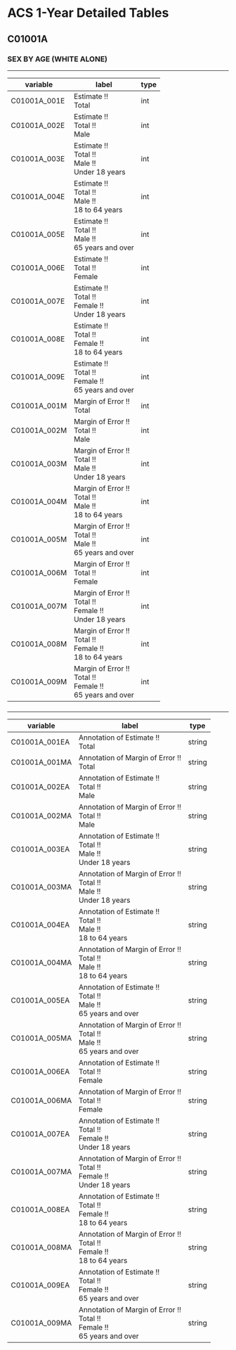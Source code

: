 # ACS 1-Year Detailed Tables

## C01001A

### SEX BY AGE (WHITE ALONE)

___

| variable | label | type |
| ----- | ----- | ----- |
| C01001A_001E | Estimate !!<br>Total | int |
| C01001A_002E | Estimate !!<br>Total !!<br>Male | int |
| C01001A_003E | Estimate !!<br>Total !!<br>Male !!<br>Under 18 years | int |
| C01001A_004E | Estimate !!<br>Total !!<br>Male !!<br>18 to 64 years | int |
| C01001A_005E | Estimate !!<br>Total !!<br>Male !!<br>65 years and over | int |
| C01001A_006E | Estimate !!<br>Total !!<br>Female | int |
| C01001A_007E | Estimate !!<br>Total !!<br>Female !!<br>Under 18 years | int |
| C01001A_008E | Estimate !!<br>Total !!<br>Female !!<br>18 to 64 years | int |
| C01001A_009E | Estimate !!<br>Total !!<br>Female !!<br>65 years and over | int |
| C01001A_001M | Margin of Error !!<br>Total | int |
| C01001A_002M | Margin of Error !!<br>Total !!<br>Male | int |
| C01001A_003M | Margin of Error !!<br>Total !!<br>Male !!<br>Under 18 years | int |
| C01001A_004M | Margin of Error !!<br>Total !!<br>Male !!<br>18 to 64 years | int |
| C01001A_005M | Margin of Error !!<br>Total !!<br>Male !!<br>65 years and over | int |
| C01001A_006M | Margin of Error !!<br>Total !!<br>Female | int |
| C01001A_007M | Margin of Error !!<br>Total !!<br>Female !!<br>Under 18 years | int |
| C01001A_008M | Margin of Error !!<br>Total !!<br>Female !!<br>18 to 64 years | int |
| C01001A_009M | Margin of Error !!<br>Total !!<br>Female !!<br>65 years and over | int |
### 

___

| variable | label | type |
| ----- | ----- | ----- |
| C01001A_001EA | Annotation of Estimate !!<br>Total | string |
| C01001A_001MA | Annotation of Margin of Error !!<br>Total | string |
| C01001A_002EA | Annotation of Estimate !!<br>Total !!<br>Male | string |
| C01001A_002MA | Annotation of Margin of Error !!<br>Total !!<br>Male | string |
| C01001A_003EA | Annotation of Estimate !!<br>Total !!<br>Male !!<br>Under 18 years | string |
| C01001A_003MA | Annotation of Margin of Error !!<br>Total !!<br>Male !!<br>Under 18 years | string |
| C01001A_004EA | Annotation of Estimate !!<br>Total !!<br>Male !!<br>18 to 64 years | string |
| C01001A_004MA | Annotation of Margin of Error !!<br>Total !!<br>Male !!<br>18 to 64 years | string |
| C01001A_005EA | Annotation of Estimate !!<br>Total !!<br>Male !!<br>65 years and over | string |
| C01001A_005MA | Annotation of Margin of Error !!<br>Total !!<br>Male !!<br>65 years and over | string |
| C01001A_006EA | Annotation of Estimate !!<br>Total !!<br>Female | string |
| C01001A_006MA | Annotation of Margin of Error !!<br>Total !!<br>Female | string |
| C01001A_007EA | Annotation of Estimate !!<br>Total !!<br>Female !!<br>Under 18 years | string |
| C01001A_007MA | Annotation of Margin of Error !!<br>Total !!<br>Female !!<br>Under 18 years | string |
| C01001A_008EA | Annotation of Estimate !!<br>Total !!<br>Female !!<br>18 to 64 years | string |
| C01001A_008MA | Annotation of Margin of Error !!<br>Total !!<br>Female !!<br>18 to 64 years | string |
| C01001A_009EA | Annotation of Estimate !!<br>Total !!<br>Female !!<br>65 years and over | string |
| C01001A_009MA | Annotation of Margin of Error !!<br>Total !!<br>Female !!<br>65 years and over | string |

